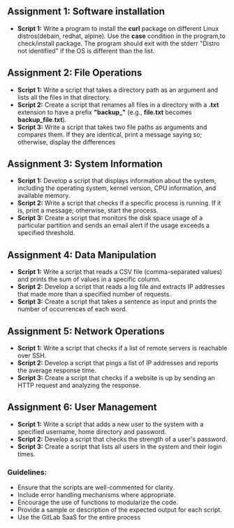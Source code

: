 ## Assignment 1: Software installation
- **Script 1:** Write a program to install the **curl** package on different Linux distros(debain, redhat, alpine). Use the **case** condition in the program,to check/install package. The program should exit with the stderr "Distro not identified" if the OS is different than the list.
## Assignment 2: File Operations
- **Script 1:** Write a script that takes a directory path as an argument and lists all the files in that directory.
- **Script 2:** Create a script that renames all files in a directory with a **.txt** extension to have a prefix **"backup_"** (e.g., **file.txt** becomes **backup_file.txt**).
- **Script 3:** Write a script that takes two file paths as arguments and compares them. If they are identical, print a message saying so; otherwise, display the differences
## Assignment 3: System Information
- **Script 1:** Develop a script that displays information about the system, including the operating system, kernel version, CPU information, and available memory.
- **Script 2:** Write a script that checks if a specific process is running. If it is, print a message; otherwise, start the process.
- **Script 3:** Create a script that monitors the disk space usage of a particular partition and sends an email alert if the usage exceeds a specified threshold.
## Assignment 4: Data Manipulation
- **Script 1:** Write a script that reads a CSV file (comma-separated values) and prints the sum of values in a specific column.
- **Script 2:** Develop a script that reads a log file and extracts IP addresses that made more than a specified number of requests.
- **Script 3:** Create a script that takes a sentence as input and prints the number of occurrences of each word.
## Assignment 5: Network Operations
- **Script 1:** Write a script that checks if a list of remote servers is reachable over SSH.
- **Script 2:** Develop a script that pings a list of IP addresses and reports the average response time.
- **Script 3:** Create a script that checks if a website is up by sending an HTTP request and analyzing the response.
## Assignment 6: User Management
- **Script 1:** Write a script that adds a new user to the system with a specified username, home directory and password.
- **Script 2:** Develop a script that checks the strength of a user's password.
- **Script 3:** Create a script that lists all users in the system and their login times.
### Guidelines:
- Ensure that the scripts are well-commented for clarity.
- Include error handling mechanisms where appropriate.
- Encourage the use of functions to modularize the code.
- Provide a sample or description of the expected output for each script.
- Use the GitLab SaaS for the entire process
